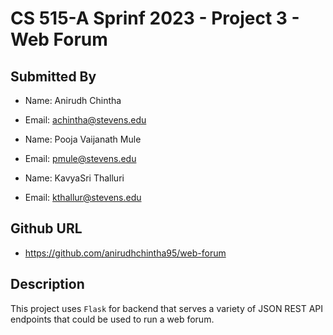 # CS 515-A Sprinf 2023 - Project 3 - Web Forum

## Submitted By

- Name: Anirudh Chintha
- Email: achintha@stevens.edu

- Name: Pooja Vaijanath Mule
- Email: pmule@stevens.edu

- Name: KavyaSri Thalluri
- Email: kthallur@stevens.edu

## Github URL

- https://github.com/anirudhchintha95/web-forum

## Description

This project uses `Flask` for backend that serves a variety of JSON REST API endpoints that could be used to run a web forum.
